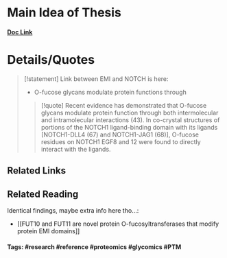 # Main Idea of Thesis


#### [Doc Link](https://www.proquest.com/docview/2917446057?pq-origsite=gscholar&fromopenview=true&sourcetype=Dissertations%20&%20Theses) 

# Details/Quotes

> [!statement] 
> Link between EMI and NOTCH is here:
> - O-fucose glycans modulate protein functions through 
> >[!quote]
> >Recent evidence has demonstrated that O-fucose glycans modulate protein function through both intermolecular and intramolecular interactions (43). In co-crystal structures of portions of the NOTCH1 ligand-binding domain with its ligands \[NOTCH1-DLL4 (67) and NOTCH1-JAG1 (68)\], O-fucose residues on NOTCH1 EGF8 and 12 were found to directly interact with the ligands.

## Related Links


## Related Reading
Identical findings, maybe extra info here tho...:
- [[FUT10 and FUT11 are novel protein O-fucosyltransferases that modify protein EMI domains]]


#### Tags: #research #reference #proteomics #glycomics #PTM 